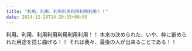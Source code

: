 ```yaml
---
title: "利用。利用、利用利用利用利用利用！！"
date: 2024-12-20T14:20:55+09:00
---
```

利用。利用、利用利用利用利用利用！！
本来の決められた、いや、枠に嵌められた用途を捻じ曲げる！！
それは我々、最後の人が出来ることである！！
